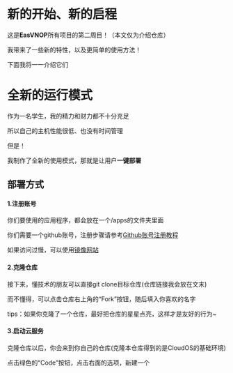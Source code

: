 # 新的开始、新的启程
这是**EasVNOP**所有项目的第二周目！（本文仅为介绍仓库）

我带来了一些新的特性，以及更简单的使用方法！

下面我将一一介绍它们
# 全新的运行模式
作为一名学生，我的精力和财力都不十分充足

所以自己的主机性能很低、也没有时间管理

但是！

我制作了全新的使用模式，那就是让用户**一键部署**
## 部署方式
#### 1.注册账号
你们要使用的应用程序，都会放在一个/apps的文件夹里面

你们需要一个github账号，注册步骤请参考[Github账号注册教程](https://zhuanlan.zhihu.com/p/616594520)

如果访问过慢，可以使用[镜像网站](github.com)
#### 2.克隆仓库
接下来，懂技术的朋友可以直接git clone目标仓库(仓库链接我会放在文末)<br>

而不懂得，可以点击仓库右上角的“Fork”按钮，随后填入你喜欢的名字<br>

tips：如果你克隆了一个仓库，最好把仓库的星星点亮，这样才是友好的行为~
#### 3.启动云服务
克隆仓库以后，你会来到你自己的仓库(克隆本仓库得到的是CloudOS的基础环境)

点击绿色的“Code”按钮，点击右面的选项，新建一个
